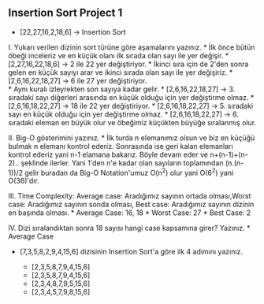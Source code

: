 
## Insertion Sort Project 1


* [22,27,16,2,18,6] -> Insertion Sort

 I. Yukarı verilen dizinin sort türüne göre aşamalarını yazınız.
    * İlk önce bütün öbeği inceleriz ve en küçük olanı ilk sırada olan sayı ile yer değişir.
        * [2,27,16,22,18,6] -> 2 ile 22 yer değiştiriyor.
    * İkinci sıra için de 2'den sonra gelen en küçük sayıyı arar ve ikinci sırada olan sayı ile yer değişiriz.
        * [2,6,16,22,18,27] -> 6 ile 27 yer değiştiriyor.   
    * Aynı kuralı izleyrekten son sayıya kadar gelir.
        * [2,6,16,22,18,27] -> 3. sıradaki sayı diğerleri arasında en küçük olduğu için yer değiştirme olmaz.
        * [2,6,16,18,22,27] -> 18 ile 22 yer değiştiriyor.
        * [2,6,16,18,22,27] -> 5. sıradaki sayı en küçük olduğu için yer değiştirme olmaz.
        * [2,6,16,18,22,27] -> 6. sıradaki eleman en büyük olur ve öbeğimiz küçükten büyüğe sıralanmış olur.    
 
 II. Big-O gösterimini yazınız.
    * İlk turda n elemanımız olsun ve biz en küçüğü bulmak n elemanı kontrol ederiz. Sonrasında ise geri kalan elemanları kontrol ederiz yani n-1 elamana bakarız. Böyle devam eder ve n+(n-1)+(n-2).. şeklinde ilerler. Yani 1'den n'e kadar olan sayıların toplamından (n.(n-1))/2 gelir buradan da Big-O Notation'umuz O(n<sup>2</sup>) olur yani O(6<sup>2</sup>) yani O(36)'dır.

 III. Time Complexity: Average case: Aradığımız sayının ortada olması,Worst case: Aradığımız sayının sonda olması, Best case: Aradığımız sayının dizinin en başında olması.
    * Average Case: 16, 18
    * Worst Case: 27
    * Best Case: 2

 IV. Dizi sıralandıktan sonra 18 sayısı hangi case kapsamına girer? Yazınız.
    * Average Case

 * [7,3,5,8,2,9,4,15,6] dizisinin Insertion Sort'a göre ilk 4 adımını yazınız.
 
    * [2,3,5,8,7,9,4,15,6]
    * [2,3,5,8,7,9,4,15,6]
    * [2,3,4,8,7,9,5,15,6]
    * [2,3,4,5,7,9,8,15,6]




